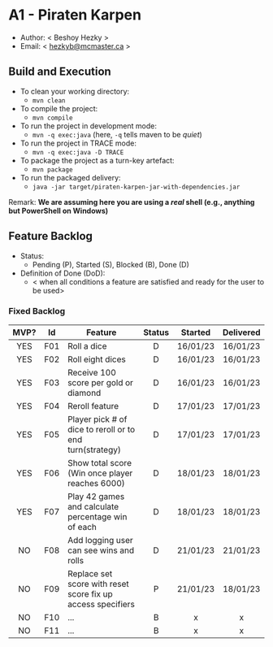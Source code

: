 # A1 - Piraten Karpen

  * Author: < Beshoy Hezky >
  * Email: < hezkyb@mcmaster.ca >

## Build and Execution

  * To clean your working directory:
    * `mvn clean`
  * To compile the project:
    * `mvn compile`
  * To run the project in development mode:
    * `mvn -q exec:java` (here, `-q` tells maven to be _quiet_) 
  * To run the project in TRACE mode:
    * `mvn -q exec:java -D TRACE`
  * To package the project as a turn-key artefact:
    * `mvn package`
  * To run the packaged delivery:
    * `java -jar target/piraten-karpen-jar-with-dependencies.jar` 

Remark: **We are assuming here you are using a _real_ shell (e.g., anything but PowerShell on Windows)**

## Feature Backlog

 * Status: 
   * Pending (P), Started (S), Blocked (B), Done (D)
 * Definition of Done (DoD):
   * < when all conditions a feature are satisfied and ready for the user to be used>



### Fixed Backlog 

| MVP? | Id  | Feature                                                       | Status   |  Started  | Delivered |
| :-:  |:-:  |---                                                            | :-:      | :-:       | :-:       |
| YES  | F01 | Roll a dice                                                   |  D       |  16/01/23 | 16/01/23  |
| YES  | F02 | Roll eight dices                                              |  D       |  16/01/23 | 16/01/23  |
| YES  | F03 | Receive 100 score per gold or diamond                         |  D       |  16/01/23 | 16/01/23  |
| YES  | F04 | Reroll feature                                                |  D       |  17/01/23 | 17/01/23  |
| YES  | F05 | Player pick # of dice to reroll or to end turn(strategy)      |  D       |  17/01/23 | 17/01/23  |
| YES  | F06 | Show total score (Win once player reaches 6000)               |  D       |  18/01/23 | 18/01/23  |
| YES  | F07 | Play 42 games and calculate percentage win of each            |  D       |  18/01/23 | 18/01/23  |
| NO   | F08 | Add logging user can see wins and rolls                       |  D       |  21/01/23 | 21/01/23  |
| NO   | F09 | Replace set score with reset score fix up access specifiers   |  P       |  21/01/23 | 18/01/23  |
| NO   | F10 | ...                                                           |  B       |  x        | x         |
| NO   | F11 | ...                                                           |  B       |  x        | x         |




